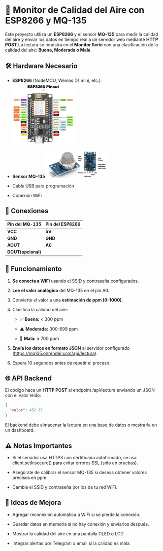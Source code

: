 🌿 Monitor de Calidad del Aire con ESP8266 y MQ-135
===================================================

Este proyecto utiliza un **ESP8266** y el sensor **MQ-135** para medir la calidad del aire y enviar los datos en tiempo real a un servidor web mediante **HTTP POST**.La lectura se muestra en el **Monitor Serie** con una clasificación de la calidad del aire: **Buena, Moderada o Mala**.

🛠️ Hardware Necesario
----------------------

*   **ESP8266** (NodeMCU, Wemos D1 mini, etc.)
    <img src="../frontend/public/Pines_esp8266.jpg" alt="ESP8266" width="200" height="auto"/>

*   **Sensor MQ-135**
    <img src="../frontend/public/Sensor_MQ-135.jpg" alt="ESP8266" width="200" height="auto"/>

    
*   Cable USB para programación
    
*   Conexión WiFi
    

📌 Conexiones
-------------

| Pin del MQ-135 | Pin del ESP8266 |
|----------------|----------------|
| **VCC**        | **5V**         |
| **GND**        | **GND**        |
| **AOUT**       | **A0**         |
| **DOUT(opcional)**       |                |


📡 Funcionamiento
-----------------

1.  **Se conecta a WiFi** usando el SSID y contraseña configurados.
    
2.  **Lee el valor analógico** del MQ-135 en el pin A0.
    
3.  Convierte el valor a una **estimación de ppm (0-1000)**.
    
4.  Clasifica la calidad del aire:
    
    *   ✅ **Buena:** < 300 ppm
        
    *   ⚠️ **Moderada:** 300-699 ppm
        
    *   🚨 **Mala:** ≥ 700 ppm
        
5.  **Envía los datos en formato JSON** al servidor configurado (https://mq135.onrender.com/api/lectura).
    
6.  Espera 10 segundos antes de repetir el proceso.
    

🌐 API Backend
--------------

El código hace un **HTTP POST** al endpoint /api/lectura enviando un JSON con el valor leído:

```json
{
  "valor": 452.33
}  
```
El backend debe almacenar la lectura en una base de datos o mostrarla en un dashboard.

⚠️ Notas Importantes
--------------------

*   Si el servidor usa HTTPS con certificado autofirmado, se usa client.setInsecure() para evitar errores SSL (sólo en pruebas).
    
*   Asegúrate de calibrar el sensor MQ-135 si deseas obtener valores precisos en ppm.
    
*   Cambia el SSID y contraseña por los de tu red WiFi.
    

🚀 Ideas de Mejora
------------------

*   Agregar reconexión automática a WiFi si se pierde la conexión.
    
*   Guardar datos en memoria si no hay conexión y enviarlos después.
    
*   Mostrar la calidad del aire en una pantalla OLED o LCD.
    
*   Integrar alertas por Telegram o email si la calidad es mala.
